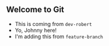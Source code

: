 ## Welcome to Git

- This is coming from `dev-robert`
- Yo, Johnny here!
- I'm adding this from `feature-branch`